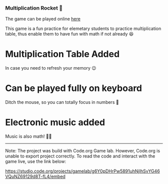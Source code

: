 ###  Multiplication Rocket 🚀
The game can be played online [here](https://studio.code.org/projects/gamelab/g6Y0pDHrPw5891uhNjIhSvYG46VQuNZ69129d8T-fL4/embed)

This game is a fun practice for elemetary students to practice multiplication table, thus enable them to have fun with math if not already 😆

# Multiplication Table Added 

In case you need to refresh your memory 😉

# Can be played fully on keyboard

Ditch the mouse, so you can totally focus in numbers 🔢

# Electronic music added

Music is also math! 🎹🎶


---

Note: The project was build with Code.org Game lab. However, Code.org is unable to export project correctly. To read the code and interact with the game live, use the link below:

https://studio.code.org/projects/gamelab/g6Y0pDHrPw5891uhNjIhSvYG46VQuNZ69129d8T-fL4/embed

